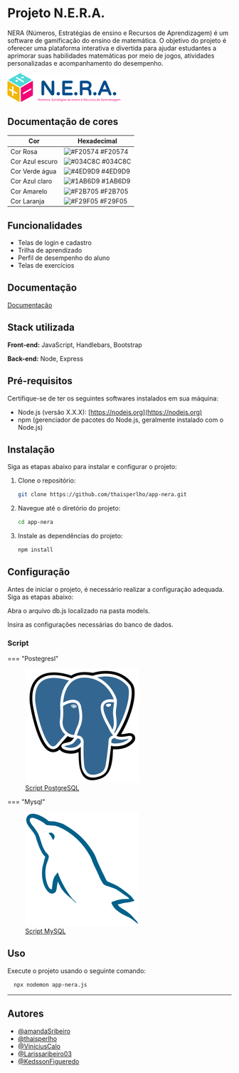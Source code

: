 
# Projeto N.E.R.A.

NERA (Números, Estratégias de ensino e Recursos de Aprendizagem) é um software de gamificação do ensino de matemática. O objetivo do projeto é oferecer uma plataforma interativa e divertida para ajudar estudantes a aprimorar suas habilidades matemáticas por meio de jogos, atividades personalizadas e acompanhamento do desempenho.



![Logo](/public/img/logoHorizontal%201.png)

## Documentação de cores

| Cor               | Hexadecimal                                                |
| ----------------- | ---------------------------------------------------------------- |
| Cor Rosa      | ![#F20574](https://via.placeholder.com/10/F20574?text=+) #F20574 |
| Cor Azul escuro       | ![#034C8C](https://via.placeholder.com/10/034C8C?text=+) #034C8C |
| Cor Verde água       | ![#4ED9D9](https://via.placeholder.com/10/4ED9D9?text=+)  #4ED9D9 |
| Cor Azul claro      | ![ #1AB6D9](https://via.placeholder.com/10/1AB6D9?text=+)  #1AB6D9 |
| Cor Amarelo     | ![ #F2B705](https://via.placeholder.com/10/F2B705?text=+)  #F2B705 |
| Cor Laranja     | ![ #F29F05](https://via.placeholder.com/10/F29F05?text=+)  #F29F05 |

## Funcionalidades

- Telas de login e cadastro
- Trilha de aprendizado
- Perfil de desempenho do aluno
- Telas de exercícios


## Documentação

[Documentação](https://link-da-documentação)


## Stack utilizada

**Front-end:** JavaScript, Handlebars, Bootstrap

**Back-end:** Node, Express


## Pré-requisitos

Certifique-se de ter os seguintes softwares instalados em sua máquina:

- Node.js (versão X.X.X): [https://nodejs.org](https://nodejs.org)
- npm (gerenciador de pacotes do Node.js, geralmente instalado com o Node.js)

## Instalação
Siga as etapas abaixo para instalar e configurar o projeto:

1. Clone o repositório:

    ```bash
    git clone https://github.com/thaisperlho/app-nera.git
    ```

2. Navegue até o diretório do projeto:

    ```bash
    cd app-nera
    ```

3. Instale as dependências do projeto:

    ```bash
    npm install 
    ```

## Configuração

Antes de iniciar o projeto, é necessário realizar a configuração adequada. Siga as etapas abaixo:

Abra o arquivo db.js localizado na pasta models.

Insira as configurações necessárias do banco de dados.

### Script
=== "Postegresl"
    <figure markdown>
        ![PostgreSQL](/public/img/postgresql-original.svg)
        <figcaption>[Script PostgreSQL](/script/PostgreSQL.sql)</figcaption>
    </figure>
=== "Mysql"
    <figure markdown>
        ![MySQL](/public/img/mysql-original.svg)
        <figcaption>[Script MySQL](/script/MySQL.sql)</figcaption>
    </figure>

## Uso
Execute o projeto usando o seguinte comando:

```bash
  npx nodemon app-nera.js
```

---
## Autores

- [@amandaSribeiro](https://github.com/amandaSribeiro)
- [@thaisperlho](https://github.com/thaisperlho)
- [@ViniciusCalo](https://github.com/ViniciusCalo)
- [@Larissaribeiro03](https://github.com/Larissaribeiro03)
- [@KedssonFigueredo](https://github.com/KedssonFigueredo)

